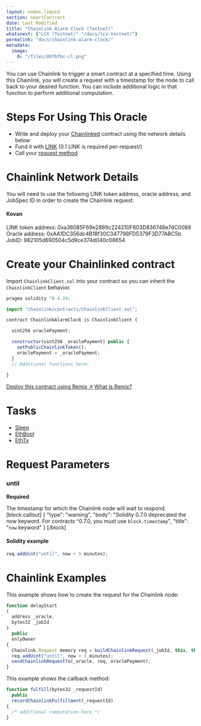 ```yaml
---
layout: nodes.liquid
section: smartContract
date: Last Modified
title: "Chainlink Alarm Clock (Testnet)"
whatsnext: {"LCX (Testnet)":"/docs/lcx-testnet/"}
permalink: "docs/chainlink-alarm-clock/"
metadata: 
  image: 
    0: "/files/807bfbc-cl.png"
---
```

You can use Chainlink to trigger a smart contract at a specified time. Using this Chainlink, you will create a request with a timestamp for the node to call back to your desired function. You can include additional logic in that function to perform additional computation.

# Steps For Using This Oracle

- Write and deploy your [Chainlinked](../intermediates-tutorial/)  contract using the network details below
- Fund it with [LINK](../link-token-contracts/) (0.1 LINK is required per-request/)
- Call your [request method](./#chainlink-examples) 

# Chainlink Network Details

You will need to use the following LINK token address, oracle address, and JobSpec ID in order to create the Chainlink request.


#### Kovan
LINK token address: 0xa36085F69e2889c224210F603D836748e7dC0088
Oracle address: 0xAA1DC356dc4B18f30C347798FD5379F3D77ABC5b
JobID:  982105d690504c5d9ce374d040c08654

# Create your Chainlinked contract

Import `ChainlinkClient.sol` into your contract so you can inherit the `ChainlinkClient` behavior.

```javascript
pragma solidity ^0.4.24;

import "chainlink/contracts/ChainlinkClient.sol";

contract ChainlinkAlarmClock is ChainlinkClient {

  uint256 oraclePayment;

  constructor(uint256 _oraclePayment) public {
    setPublicChainlinkToken();
    oraclePayment = _oraclePayment;
  }
  // Additional functions here:
  
}
```

<div class="remix-callout">
  <a href="https://remix.ethereum.org/#gist=e71aab73726c5a2f99ee00c1a70cfef8&optimize=true&version=soljson-v0.6.12+commit.27d51765.js&evmVersion=null&runs=200" target="_blank" class="cl-button--ghost solidity-tracked">Deploy this contract using Remix ↗</a>
    <a href="../deploy-your-first-contract/" title="">What is Remix?</a>
</div>

# Tasks

- [Sleep](../adapters/#sleep)
- [EthBool](../adapters/#ethbool)
- [EthTx](../adapters/#ethtx)

# Request Parameters

### until

**Required**

The timestamp for which the Chainlink node will wait to respond.
[block:callout]
{
  "type": "warning",
  "body": "Solidity 0.7.0 deprecated the now keyword. For contracts ^0.7.0, you must use `block.timestamp`",
  "title": "`now` keyword"
}
[/block]
#### Solidity example

```javascript
req.addUint("until", now + 5 minutes);
```

# Chainlink Examples

This example shows how to create the request for the Chainlink node:

```javascript
function delayStart
(
  address _oracle,
  bytes32 _jobId
)
  public
  onlyOwner
{
  Chainlink.Request memory req = buildChainlinkRequest(_jobId, this, this.fulfill.selector);
  req.addUint("until", now + 5 minutes);
  sendChainlinkRequestTo(_oracle, req, oraclePayment);
}
```

This example shows the callback method:

```javascript
function fulfill(bytes32 _requestId)
  public
  recordChainlinkFulfillment(_requestId)
{
  /* additional computation here */
}
```